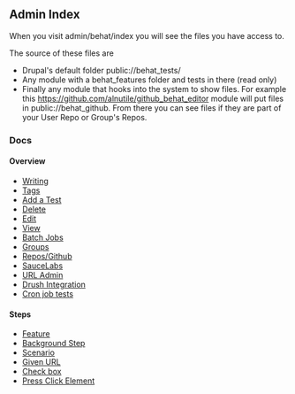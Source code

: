 ## Admin Index

When you visit admin/behat/index you will see the files you have access to.

The source of these files are 

 * Drupal's default folder public://behat_tests/
 * Any module with a behat_features folder and tests in there (read only)
 * Finally any module that hooks into the system to show files. For example this https://github.com/alnutile/github_behat_editor module will put files in public://behat_github. From there you can see files if they are part of your User Repo or Group's Repos. 



### Docs

#### Overview

 * [Writing](writing.html)
 * [Tags](tags.html)
 * [Add a Test](add.html)
 * [Delete](delete.html)
 * [Edit](edit.html)
 * [View](view.html)
 * [Batch Jobs](batch.html)
 * [Groups](groups.html)
 * [Repos/Github](repos.html)
 * [SauceLabs](saucelabs.html)
 * [URL Admin](urls.html)
 * [Drush Integration](drush.html)
 * [Cron job tests](cron.html)
 
#### Steps

 * [Feature](feature.html)
 * [Background Step](background.html)
 * [Scenario](scenario.html)
 * [Given URL](given.html) 
 * [Check box](checkbox.html)
 * [Press Click Element](press_click.html)
 
